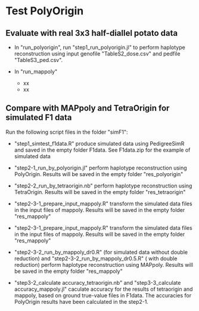 # Test PolyOrigin

## Evaluate with real 3x3 half-diallel potato data

* In "run_polyorigin", run "step1_run_polyorigin.jl" to perform haplotype reconstruction using input genofile "TableS2_dose.csv" and pedfile "TableS3_ped.csv".

* In "run_mappoly"
  * xx
  * xx

## Compare with MAPpoly and TetraOrigin for simulated F1 data

Run the following script files in the folder "simF1":

* "step1_simtest_f1data.R" produce simulated data using PedigreeSimR and saved in the empty folder F1data. See F1data.zip for the example of simulated data

* "step2-1_run_by_polyorigin.jl" perform haplotype reconstruction using PolyOrigin. Results will be saved in the empty folder "res_polyorigin"

* "step2-2_run_by_tetraorigin.nb" perform haplotype reconstruction using TetraOrigin. Results will be saved in the empty folder "res_tetraorigin"

* "step2-3-1_prepare_input_mappoly.R" transform the simulated data files in the input files of mappoly.  Results will be saved in the empty folder "res_mappoly"

* "step2-3-1_prepare_input_mappoly.R" transform the simulated data files in the input files of mappoly.  Results will be saved in the empty folder "res_mappoly"

* "step2-3-2_run_by_mappoly_dr0.R" (for simulated data without double reduction) and "step2-3-2_run_by_mappoly_dr0.5.R" ( with double reduction) perform haplotype reconstruction using MAPpoly. Results will be saved in the empty folder "res_mappoly"

* "step3-2_calculate accuracy_tetraorigin.nb" and "step3-3_calculate accuracy_mappoly.jl" caculate accuracy for the results of tetraorigin and mappoly, based on ground true-value files in F1data. The accuracies for PolyOrigin results have been calculated in the step2-1.  
